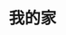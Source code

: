 ---
title: "我的家"
image: "8E3A98E5-4218-4D91-9EBC-930F26CE0F3A_1_105_c.png"
style:
    background: "#df7988"
    color: "#fff"
---